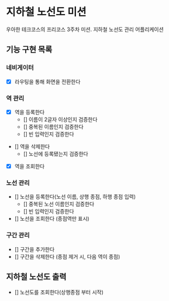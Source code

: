 # 지하철 노선도 미션

우아한 테크코스의 프리코스 3주차 미션. 지하철 노선도 관리 어플리케이션

## 기능 구현 목록

### 네비게이터

- [x] 라우팅을 통해 화면을 전환한다

### 역 관리

- [x] 역을 등록한다
  - [] 이름이 2글자 이상인지 검증한다
  - [] 중복된 이름인지 검증한다
  - [] 빈 입력인지 검증한다
- [] 역을 삭제한다
  - [] 노선에 등록됐는지 검증한다
- [x] 역을 조회한다

### 노선 관리

- [] 노선을 등록한다(노선 이름, 상행 종점, 하행 종점 입력)
  - [] 중복된 노선 이름인지 검증한다
  - [] 빈 입력인지 검증한다
- [] 노선을 조회한다 (종점역만 표시)

### 구간 관리

- [] 구간을 추가한다
- [] 구간을 삭제한다 (종점 제거 시, 다음 역이 종점)

## 지하철 노선도 출력

- [] 노선도를 조회한다(상행종점 부터 시작)
